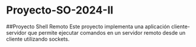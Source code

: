 # Proyecto-SO-2024-II 
##Proyecto Shell Remoto
Este proyecto implementa una aplicación cliente-servidor que permite ejecutar comandos en un servidor remoto desde un cliente utilizando sockets.
